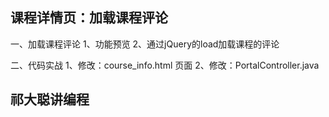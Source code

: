 
## 课程详情页：加载课程评论

一、加载课程评论
    1、功能预览
    2、通过jQuery的load加载课程的评论
    
二、代码实战
    1、修改：course_info.html 页面
    2、修改：PortalController.java 
    
## 祁大聪讲编程

